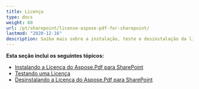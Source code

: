 ```yaml
---
title: Licença
type: docs
weight: 60
url: /pt/sharepoint/license-aspose-pdf-for-sharepoint/
lastmod: "2020-12-16"
description: Saiba mais sobre a instalação, teste e desinstalação da licença da API PDF SharePoint. 
---
```


**Esta seção inclui os seguintes tópicos:**
- [Instalando a Licença do Aspose.Pdf para SharePoint](/pdf/pt/sharepoint/installing-aspose-pdf-for-sharepoint-license/)
- [Testando uma Licença](/pdf/pt/sharepoint/testing-a-license/)
- [Desinstalando a Licença do Aspose.Pdf para SharePoint](/pdf/pt/sharepoint/uninstalling-aspose-pdf-for-sharepoint-license/)
